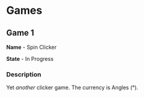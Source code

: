 # Games

## Game 1
**Name** - Spin Clicker

**State** - In Progress

### Description
Yet _another_ clicker game. The currency is Angles (°).
